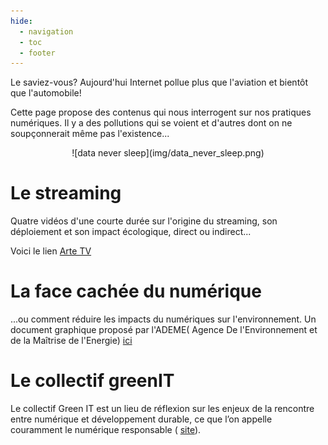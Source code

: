 ```yaml
---
hide:
  - navigation
  - toc
  - footer
---
```

Le saviez-vous? Aujourd'hui Internet pollue plus que l'aviation et bientôt que l'automobile!


Cette page propose des contenus qui nous interrogent sur nos pratiques numériques. Il y a des pollutions qui se voient et d'autres dont on ne soupçonnerait même pas l'existence...
<center>
![data never sleep](img/data_never_sleep.png)
</center>

# Le streaming

Quatre vidéos d'une courte durée sur l'origine du streaming, son déploiement  et son impact écologique, direct ou indirect...

Voici le lien [Arte TV](https://www.arte.tv/fr/videos/RC-023064/frankenstream/)

# La face cachée du numérique

...ou comment réduire les impacts du numériques sur l'environnement.
Un document graphique proposé par l'ADEME( Agence De l'Environnement et de la Maîtrise de l'Energie) [ici](https://librairie.ademe.fr/cadic/2351/guide-pratique-face-cachee-numerique.pdf?modal=false)


# Le collectif **greenIT**

Le collectif Green IT est un lieu de réflexion sur les enjeux de la rencontre entre numérique et développement durable, ce que l’on appelle couramment le numérique responsable ( [site](https://www.greenit.fr/)).
